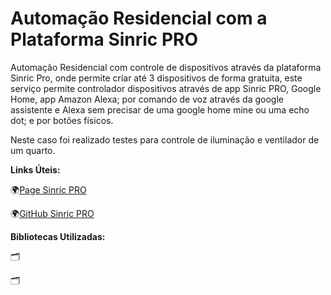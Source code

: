 # Automação Residencial com a Plataforma Sinric PRO
Automação Residencial com controle de dispositivos  através da plataforma Sinric Pro, onde permite criar até 3 dispositivos de forma gratuita, este serviço permite controlador dispositivos através de app Sinric PRO, Google Home, app Amazon Alexa; por comando de voz através da google assistente e Alexa sem precisar de uma google home mine ou uma echo dot; e por botões físicos.

Neste caso foi realizado testes para controle de iluminação e ventilador de um quarto.

**Links Úteis:**

🌍[Page Sinric PRO](https://sinric.pro/pt-index.html)

🌍[GitHub Sinric PRO](https://github.com/sinricpro/)

**Bibliotecas Utilizadas:**

🗂️

🗂️
